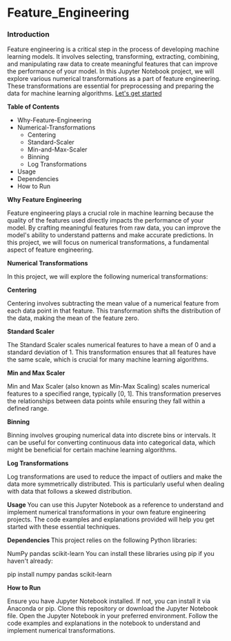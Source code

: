 # Feature_Engineering

### __Introduction__

Feature engineering is a critical step in the process of developing machine learning models. It involves selecting, transforming, extracting, combining, and manipulating raw data to create meaningful features that can improve the performance of your model. In this Jupyter Notebook project, we will explore various numerical transformations as a part of feature engineering. These transformations are essential for preprocessing and preparing the data for machine learning algorithms. [Let's get started](Feature_Engineering.ipynb)

__Table of Contents__
* Why-Feature-Engineering
* Numerical-Transformations
  * Centering
  * Standard-Scaler
  * Min-and-Max-Scaler
  * Binning
  * Log Transformations
* Usage
* Dependencies
* How to Run


__Why Feature Engineering <a name="Why-Feature-Engineering"></a>__

Feature engineering plays a crucial role in machine learning because the quality of the features used directly impacts the performance of your model. By crafting meaningful features from raw data, you can improve the model's ability to understand patterns and make accurate predictions. In this project, we will focus on numerical transformations, a fundamental aspect of feature engineering.


__Numerical Transformations <a name="Numerical-Transformations"></a>__

In this project, we will explore the following numerical transformations:

__Centering <a name="Centering"></a>__

Centering involves subtracting the mean value of a numerical feature from each data point in that feature. This transformation shifts the distribution of the data, making the mean of the feature zero.

__Standard Scaler <a name="Standard-Scaler"></a>__

The Standard Scaler scales numerical features to have a mean of 0 and a standard deviation of 1. This transformation ensures that all features have the same scale, which is crucial for many machine learning algorithms.

__Min and Max Scaler <a name="Min-And-Max-Scaler"></a>__

Min and Max Scaler (also known as Min-Max Scaling) scales numerical features to a specified range, typically [0, 1]. This transformation preserves the relationships between data points while ensuring they fall within a defined range.

__Binning <a name="Binning"></a>__

Binning involves grouping numerical data into discrete bins or intervals. It can be useful for converting continuous data into categorical data, which might be beneficial for certain machine learning algorithms.

__Log Transformations <a name="Log-Transformations"></a>__

Log transformations are used to reduce the impact of outliers and make the data more symmetrically distributed. This is particularly useful when dealing with data that follows a skewed distribution.

__Usage <a name="Usage"></a>__
You can use this Jupyter Notebook as a reference to understand and implement numerical transformations in your own feature engineering projects. The code examples and explanations provided will help you get started with these essential techniques.

__Dependencies <a name="Dependencies"></a>__
This project relies on the following Python libraries:

NumPy
pandas
scikit-learn
You can install these libraries using pip if you haven't already:

pip install numpy pandas scikit-learn


__How to Run <a name="how-to-run"></a>__

Ensure you have Jupyter Notebook installed. If not, you can install it via Anaconda or pip.
Clone this repository or download the Jupyter Notebook file.
Open the Jupyter Notebook in your preferred environment.
Follow the code examples and explanations in the notebook to understand and implement numerical transformations.



